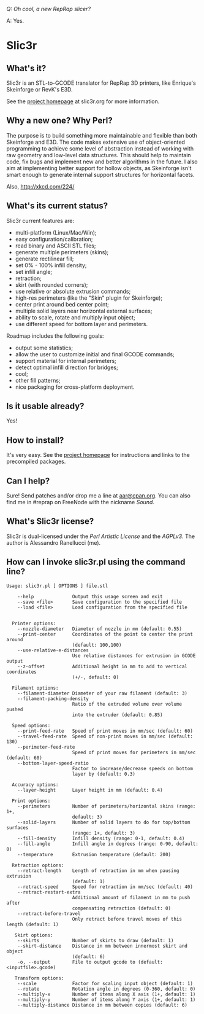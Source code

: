 _Q: Oh cool, a new RepRap slicer?_

A: Yes.

# Slic3r

## What's it?

Slic3r is an STL-to-GCODE translator for RepRap 3D printers, 
like Enrique's Skeinforge or RevK's E3D.

See the [project homepage](http://slic3r.org/) at slic3r.org
for more information.

## Why a new one? Why Perl?

The purpose is to build something more maintainable and flexible than both
Skeinforge and E3D. The code makes extensive use of object-oriented 
programming to achieve some level of abstraction instead of working with
raw geometry and low-level data structures.
This should help to maintain code, fix bugs and implement new and better
algorithms in the future.
I also aim at implementing better support for hollow objects, as Skeinforge
isn't smart enough to generate internal support structures for horizontal
facets.

Also, http://xkcd.com/224/

## What's its current status?

Slic3r current features are:

* multi-platform (Linux/Mac/Win);
* easy configuration/calibration;
* read binary and ASCII STL files;
* generate multiple perimeters (skins);
* generate rectilinear fill;
* set 0% - 100% infill density;
* set infill angle;
* retraction;
* skirt (with rounded corners);
* use relative or absolute extrusion commands;
* high-res perimeters (like the "Skin" plugin for Skeinforge);
* center print around bed center point;
* multiple solid layers near horizontal external surfaces;
* ability to scale, rotate and multiply input object;
* use different speed for bottom layer and perimeters.

Roadmap includes the following goals:

* output some statistics;
* allow the user to customize initial and final GCODE commands;
* support material for internal perimeters;
* detect optimal infill direction for bridges;
* cool;
* other fill patterns;
* nice packaging for cross-platform deployment.

## Is it usable already?

Yes!

## How to install?

It's very easy. See the [project homepage](http://slic3r.org/)
for instructions and links to the precompiled packages.

## Can I help?

Sure! Send patches and/or drop me a line at aar@cpan.org. You can also 
find me in #reprap on FreeNode with the nickname _Sound_.

## What's Slic3r license?

Slic3r is dual-licensed under the _Perl Artistic License_ and the _AGPLv3_.
The author is Alessandro Ranellucci (me).

## How can I invoke slic3r.pl using the command line?

    Usage: slic3r.pl [ OPTIONS ] file.stl
    
        --help              Output this usage screen and exit
        --save <file>       Save configuration to the specified file
        --load <file>       Load configuration from the specified file

        
      Printer options:
        --nozzle-diameter   Diameter of nozzle in mm (default: 0.55)
        --print-center      Coordinates of the point to center the print around 
                            (default: 100,100)
        --use-relative-e-distances
                            Use relative distances for extrusion in GCODE output
        --z-offset          Additional height in mm to add to vertical coordinates
                            (+/-, default: 0)
        
      Filament options:
        --filament-diameter Diameter of your raw filament (default: 3)
        --filament-packing-density
                            Ratio of the extruded volume over volume pushed 
                            into the extruder (default: 0.85)
        
      Speed options:
        --print-feed-rate   Speed of print moves in mm/sec (default: 60)
        --travel-feed-rate  Speed of non-print moves in mm/sec (default: 130)
        --perimeter-feed-rate
                            Speed of print moves for perimeters in mm/sec (default: 60)
        --bottom-layer-speed-ratio
                            Factor to increase/decrease speeds on bottom 
                            layer by (default: 0.3)
        
      Accuracy options:
        --layer-height      Layer height in mm (default: 0.4)
      
      Print options:
        --perimeters        Number of perimeters/horizontal skins (range: 1+, 
                            default: 3)
        --solid-layers      Number of solid layers to do for top/bottom surfaces
                            (range: 1+, default: 3)
        --fill-density      Infill density (range: 0-1, default: 0.4)
        --fill-angle        Infill angle in degrees (range: 0-90, default: 0)
        --temperature       Extrusion temperature (default: 200)
      
      Retraction options:
        --retract-length    Length of retraction in mm when pausing extrusion 
                            (default: 1)
        --retract-speed     Speed for retraction in mm/sec (default: 40)
        --retract-restart-extra
                            Additional amount of filament in mm to push after
                            compensating retraction (default: 0)
        --retract-before-travel
                            Only retract before travel moves of this length (default: 1)
       
       Skirt options:
        --skirts            Number of skirts to draw (default: 1)
        --skirt-distance    Distance in mm between innermost skirt and object 
                            (default: 6)
        -o, --output        File to output gcode to (default: <inputfile>.gcode)
       
       Transform options:
        --scale             Factor for scaling input object (default: 1)
        --rotate            Rotation angle in degrees (0-360, default: 0)
        --multiply-x        Number of items along X axis (1+, default: 1)
        --multiply-y        Number of items along Y axis (1+, default: 1)
        --multiply-distance Distance in mm between copies (default: 6)
        
